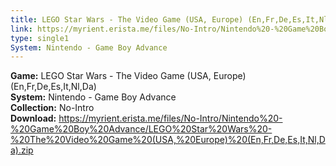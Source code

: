 ```yaml
---
title: LEGO Star Wars - The Video Game (USA, Europe) (En,Fr,De,Es,It,Nl,Da)
link: https://myrient.erista.me/files/No-Intro/Nintendo%20-%20Game%20Boy%20Advance/LEGO%20Star%20Wars%20-%20The%20Video%20Game%20(USA,%20Europe)%20(En,Fr,De,Es,It,Nl,Da).zip
type: single1
System: Nintendo - Game Boy Advance
---
```

<b>Game:</b> LEGO Star Wars - The Video Game (USA, Europe) (En,Fr,De,Es,It,Nl,Da)<br>
<b>System:</b> Nintendo - Game Boy Advance<br>
<b>Collection:</b> No-Intro<br>
<b>Download:</b> https://myrient.erista.me/files/No-Intro/Nintendo%20-%20Game%20Boy%20Advance/LEGO%20Star%20Wars%20-%20The%20Video%20Game%20(USA,%20Europe)%20(En,Fr,De,Es,It,Nl,Da).zip